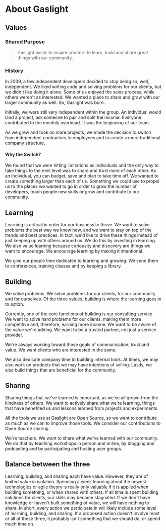# About Gaslight

## Values

### Shared Purpose

> Gaslight exists to inspire creators to learn, build and share great
things with our community.

### History

In 2009, a few independent developers decided to stop being so, well,
independent. We liked writing code and solving problems for our clients,
but we didn't like doing it alone. Some of us enjoyed the sales process,
while others weren't as interested. We wanted a place to share and grow
with our larger community as well. So, Gaslight was born.

Initially, we were still very independent within the group. An
individual would land a project, ask someone to pair and split the
income. Everyone contributed to the monthly overhead. It was the
beginning of our team.

As we grew and took on more projects, we made the decision to switch
from independent contractors to employees and to create a more
traditional company structure.

#### Why the Switch?

We found that we were hitting limitations as individuals and the only
way to take things to the next level was to share and trust more of each
other. As an individual, you can budget, save and plan to take time off.
We wanted to create something larger than each of us. Something we could
use to propel us to the places we wanted to go in order to grow the
number of developers, teach people new skills or grow and contribute to
our community.

## Learning

Learning is critical in order for our business to thrive. We want to
solve problems the best way we know how, and we want to stay on top of
the trends and best practices. In fact, we'd like to drive these things
instead of just keeping up with others around us. We do this by investing in
learning. We also value learning because curiousity and discovery are things
we want to encourage. We encourage learning by making it intentional.

We give our people time dedicated to learning and growing. We send them
to conferences, training classes and by keeping a library.

## Building

We solve problems. We solve problems for our clients, for our community
and for ourselves. Of the three values, building is where the learning
goes in to action.

Currently, one of the core functions of building is our consulting
service. We want to solve hard problems for our clients, making them
more competitive and, therefore, earning more income. We want to be
aware of the value we're adding. We want to be a trusted partner, not
just a service provider.

We're always working toward those goals of communication, trust and
value. We want clients who are interested in the same.

We also dedicate company time to building internal tools. At times, we may
also work on products that we may have intentions of selling. Lastly, we also
build things that are beneficial for the community.

## Sharing

Sharing things that we've learned is important, as we've all grown from
the kindness of others. We want to actively share what we're learning,
things that have benefited us and lessons learned from projects and
experiments.

All the tools we use at Gaslight are Open Source, so we want to
contribute as much as we can to improve those tools. We consider our
contributions to Open Source sharing.

We're teachers. We want to share what we've learned with our community.
We do that by teaching workshops in person and online, by blogging and
podcasting and by participating and hosting user groups.

## Balance between the three

Learning, building, and sharing each have value. However, they are of limited
value in isolation. Spending a week learning about the newest technologies or
agile theory is really only valuable if it is applied when building something,
or when shared with others. If all time is spent building solutions for
clients, our skills may became stagnated. If we don't have knowledge or
haven't built something of value, we will have nothing to share. In short,
every action we participate in will likely include some level of learning,
building, and sharing. If a proposed action doesn't involve most or all of
these three, it probably isn't something that we should do, or spend much time
on.

